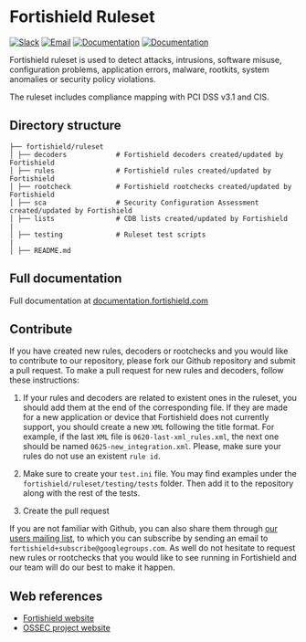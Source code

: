 # Fortishield Ruleset

[![Slack](https://img.shields.io/badge/slack-join-blue.svg)](https://fortishield.com/community/join-us-on-slack/)
[![Email](https://img.shields.io/badge/email-join-blue.svg)](https://groups.google.com/forum/#!forum/fortishield)
[![Documentation](https://img.shields.io/badge/docs-view-green.svg)](https://documentation.fortishield.com)
[![Documentation](https://img.shields.io/badge/web-view-green.svg)](https://fortishield.com)

Fortishield ruleset is used to detect attacks, intrusions, software misuse, configuration problems, application errors, malware, rootkits, system anomalies or security policy violations.

The ruleset includes compliance mapping with PCI DSS v3.1 and CIS.

## Directory structure

    ├── fortishield/ruleset
    │ ├── decoders            # Fortishield decoders created/updated by Fortishield
    │ ├── rules               # Fortishield rules created/updated by Fortishield
    │ ├── rootcheck           # Fortishield rootchecks created/updated by Fortishield
    │ ├── sca                 # Security Configuration Assessment created/updated by Fortishield
    │ ├── lists               # CDB lists created/updated by Fortishield
    |
    │ ├── testing             # Ruleset test scripts
    |
    │ ├── README.md

## Full documentation

Full documentation at [documentation.fortishield.com](https://documentation.fortishield.com/current/user-manual/ruleset/index.html)

## Contribute

If you have created new rules, decoders or rootchecks and you would like to contribute to our repository, please fork our Github repository and submit a pull request. To make a pull request for new rules and decoders, follow these instructions:

1. If your rules and decoders are related to existent ones in the ruleset, you should add them at the end of the corresponding file. If they are made for a new application or device that Fortishield does not currently support, you should create a new `XML` following the title format. For example, if the last `XML` file is `0620-last-xml_rules.xml`, the next one should be named `0625-new_integration.xml`. Please, make sure your rules do not use an existent `rule id`.

2. Make sure to create your `test.ini` file. You may find examples under the `fortishield/ruleset/testing/tests` folder. Then add it to the repository along with the rest of the tests.

3. Create the pull request

If you are not familiar with Github, you can also share them through [our users mailing list](https://groups.google.com/d/forum/fortishield), to which you can subscribe by sending an email to `fortishield+subscribe@googlegroups.com`. As well do not hesitate to request new rules or rootchecks that you would like to see running in Fortishield and our team will do our best to make it happen.

## Web references

* [Fortishield website](http://fortishield.com)
* [OSSEC project website](http://ossec.github.io)
